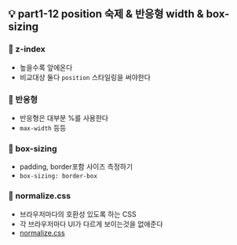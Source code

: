 ## 💡 part1-12 position 숙제 & 반응형 width & box-sizing

### 🔹 z-index
- 높을수록 앞에온다
- 비교대상 둘다 `position` 스타일링을 써야한다

### 🔹 반응형
- 반응형은 대부분 %를 사용한다
- `max-width` 등등

### 🔹 box-sizing
- padding, border포함 사이즈 측정하기
- `box-sizing: border-box`

### 🔹 normalize.css
- 브라우저마다의 호환성 있도록 하는 CSS
- 각 브라우저마다 UI가 다르게 보이는것을 없애준다
- [normalize.css](https://github.com/necolas/normalize.css/blob/master/normalize.css )